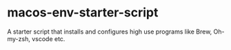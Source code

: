 # macos-env-starter-script
A starter script that installs and configures high use programs like Brew, Oh-my-zsh, vscode etc. 
